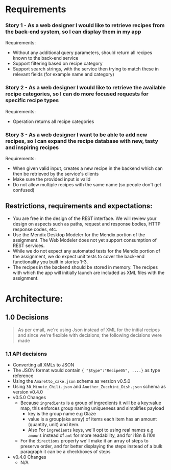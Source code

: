 # Requirements

### Story 1 - As a web designer I would like to retrieve recipes from the back-end system, so I can display them in my app

Requirements:

- Without any additional query parameters, should return all recipes known to the back-end service
- Support filtering based on recipe category
- Support search strings, with the service then trying to match these in relevant fields (for example name and category)

### Story 2 - As a web designer I would like to retrieve the available recipe categories, so I can do more focused requests for specific recipe types

Requirements:

- Operation returns all recipe categories

### Story 3 - As a web designer I want to be able to add new recipes, so I can expand the recipe database with new, tasty and inspiring recipes

Requirements:

- When given valid input, creates a new recipe in the backend which can then be retrieved by the service's clients
- Make sure the provided input is valid
- Do not allow multiple recipes with the same name (so people don't get confused)

## Restrictions, requirements and expectations:

- You are free in the design of the REST interface. We will review your design on aspects such as paths, request and
  response bodies, HTTP response codes, etc.
- Use the Mendix Desktop Modeler for the Mendix portion of the assignment. The Web Modeler does not yet support
  consumption of REST services.
- While we do not expect any automated tests for the Mendix portion of the assignment, we do expect unit tests to cover
  the back-end functionality you built in stories 1-3.
- The recipes in the backend should be stored in memory. The recipes with which the app will initially launch are
  included as XML files with the assignment.

# Architecture:

## 1.0 Decisions

> As per email, we're using Json instead of XML for the initial recipes and since we're flexible with decisions;
> the following decisions were made

### 1.1 API decisions

* Converting all XMLs to JSON
* The JSON format would contain `{ "$type":"Recipe05", ....}` as type reference 
* Using the `Amaretto_cake.json` schema as version v0.5.0
* Using `30_Minute_Chili.json` and `Another_Zucchini_Dish.json` schema as version v0.4.0
* v0.5.0 Changes
    * Because `ingredients` is a group of ingredients it will be a key:value map, this enforces group naming uniqueness and simplifies payload 
        * key is the group name e.g Glaze
        * value is a group(aka array) of items each item has an amount (quantity, unit) and item.
        * Also For `ingredients` keys, we'll opt to using real names e.g `amount` instead of `amt` for more readability,
          and for i18n & l10n
    * For the `directions` property we'll make it an array of steps to preserve order, and for better displaying the steps instead of a bulk paragraph it can be a checkboxes of steps
* v0.4.0 Changes
    * N/A
  